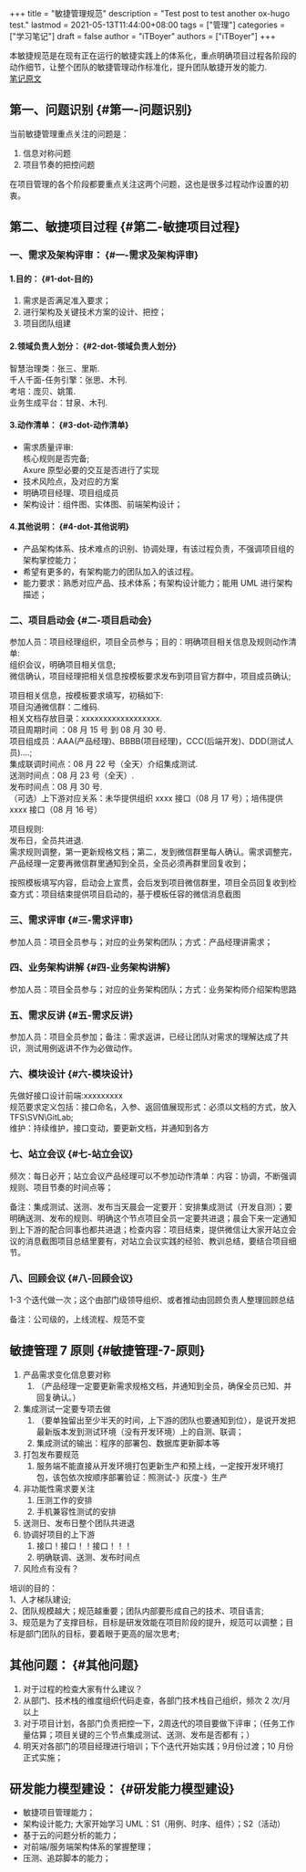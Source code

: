 +++
title = "敏捷管理规范"
description = "Test post to test another ox-hugo test."
lastmod = 2021-05-13T11:44:00+08:00
tags = ["管理"]
categories = ["学习笔记"]
draft = false
author = "iTBoyer"
authors = ["iTBoyer"]
+++

本敏捷规范是在现有正在运行的敏捷实践上的体系化，重点明确项目过程各阶段的动作细节，让整个团队的敏捷管理动作标准化，提升团队敏捷开发的能力.  
[笔记原文](https://note.youdao.com/ynoteshare1/index.html?id=fa0b981000a417ad6dbc7ef7852573a9&type=note)  


## 第一、问题识别 {#第一-问题识别}

当前敏捷管理重点关注的问题是：  

1.  信息对称问题
2.  项目节奏的把控问题

在项目管理的各个阶段都要重点关注这两个问题，这也是很多过程动作设置的初衷。  


## 第二、敏捷项目过程 {#第二-敏捷项目过程}


### 一、需求及架构评审： {#一-需求及架构评审}


#### 1.目的： {#1-dot-目的}

1.  需求是否满足准入要求；
2.  进行架构及关键技术方案的设计、把控；
3.  项目团队组建


#### 2.领域负责人划分： {#2-dot-领域负责人划分}

智慧治理类：张三、里斯.  
千人千面-任务引擎：张思、木刊.  
考培：庞贝、姚策.  
业务生成平台：甘泉、木刊.  


#### 3.动作清单： {#3-dot-动作清单}

-   需求质量评审:  
    核心规则是否完备;  
    Axure 原型必要的交互是否进行了实现
-   技术风险点，及对应的方案
-   明确项目经理、项目组成员
-   架构设计：组件图、实体图、前端架构设计；


#### 4.其他说明： {#4-dot-其他说明}

-   产品架构体系、技术难点的识别、协调处理，有该过程负责，不强调项目组的架构掌控能力；
-   希望有更多的，有架构能力的团队加入的该过程。
-   能力要求：熟悉对应产品、技术体系；有架构设计能力；能用 UML 进行架构描述；


### 二、项目启动会 {#二-项目启动会}

参加人员：项目经理组织，项目全员参与；目的：明确项目相关信息及规则动作清单:  
   组织会议，明确项目相关信息;  
   微信确认，项目经理把相关信息按模板要求发布到项目官方群中，项目成员确认;  

项目相关信息，按模板要求填写，初稿如下:  
项目沟通微信群：二维码.  
相关文档存放目录：xxxxxxxxxxxxxxxxxx.  
项目周期时间 ：08 月 15 号  到  08 月 30 号.  
项目组成员：AAA(产品经理)、BBBB(项目经理)，CCC(后端开发)、DDD(测试人员)....;  
集成联调时间点：08 月 22 号（全天）介绍集成测试.  
送测时间点：08 月 23 号（全天）.  
发布时间点：08 月 30 号.  
（可选）上下游对应关系：未华提供组织 xxxx 接口（08 月 17 号）；培伟提供 xxxx 接口（08 月 16 号）  

项目规则:  
发布日，全员共进退.  
需求规则调整，第一更新规格文档；第二，发到微信群里每人确认。需求调整完，产品经理一定要再微信群里通知到全员，全员必须再群里回复收到；  

按照模板填写内容，启动会上宣贯，会后发到项目微信群里，项目全员回复收到检查方式：项目结束提供项目启动的，基于模板任容的微信消息截图  


### 三、需求评审 {#三-需求评审}

参加人员：项目全员参与；对应的业务架构团队；方式：产品经理讲需求；  


### 四、业务架构讲解 {#四-业务架构讲解}

参加人员：项目全员参与；对应的业务架构团队；方式：业务架构师介绍架构思路  


### 五、需求反讲 {#五-需求反讲}

参加人员：项目全员参加；备注：需求返讲，已经让团队对需求的理解达成了共识，测试用例返讲不作为必做动作。  


### 六、模块设计 {#六-模块设计}

先做好接口设计前端:xxxxxxxxx  
规范要求定义包括：接口命名，入参、返回值展现形式：必须以文档的方式，放入 TFS\SVN\GitLab;  
维护：持续维护，接口变动，要更新文档，并通知到各方  


### 七、站立会议 {#七-站立会议}

频次：每日必开；站立会议产品经理可以不参加动作清单：内容：协调，不断强调规则、项目节奏的时间点等；  

备注：集成测试、送测、发布当天晨会一定要开：安排集成测试（开发自测）；要明确送测、发布的规则、明确这个节点项目全员一定要共进退；晨会下来一定通知到上下游的配合同事也都共进退；检查内容：项目结束，提供微信让大家开站立会议的消息截图项目总结里要有，对站立会议实践的经验、教训总结，要结合项目细节。  


### 八、回顾会议 {#八-回顾会议}

1-3 个迭代做一次；这个由部门级领导组织、或者推动由回顾负责人整理回顾总结  

备注：公司级的，上线流程、规范不变  


## 敏捷管理 7 原则 {#敏捷管理-7-原则}

1.  产品需求变化信息要对称  
    1.  （产品经理一定要更新需求规格文档，并通知到全员，确保全员已知、并回复确认。）
2.  集成测试一定要专项去做  
    1.  （要单独留出至少半天的时间，上下游的团队也要通知到位），是说开发把最新版本发到测试环境（没有开发环境）上的自测、联调；
    2.  集成测试的输出：程序的部署包、数据库更新脚本等
3.  打包发布要规范  
    1.  服务端不能直接从开发环境打包更新生产和预上线，一定按开发环境打包，该包依次按顺序部署验证：照测试-》灰度-》生产
4.  非功能性需求要关注  
    1.  压测工作的安排
    2.  手机兼容性测试的安排
5.  送测日、发布日整个团队共进退
6.  协调好项目的上下游  
    1.  接口！接口！！接口！！！
    2.  明确联调、送测、发布时间点
7.  风险点有没有？

培训的目的：  
1、人才梯队建设;  
2、团队规模越大；规范越重要；团队内部要形成自己的技术、项目语言;  
3、规范是为了支撑目标，目标是研发效能在项目阶段的提升，规范可以调整；目标是部门团队的目标，要着眼于更高的层次思考;  


## 其他问题： {#其他问题}

1.  对于过程的检查大家有什么建议？
2.  从部门、技术栈的维度组织代码走查，各部门技术栈自己组织，频次 2 次/月 以上
3.  对于项目计划，各部门负责把控一下，2周迭代的项目要做下评审；（任务工作量估算；项目关键的三个节点集成测试、送测、发布是否都有；）
4.  明天对各部门的项目经理进行培训；下个迭代开始实践；9月份过渡；10 月份正式实施；


## 研发能力模型建设： {#研发能力模型建设}

-   敏捷项目管理能力；
-   架构设计能力; 大家开始学习 UML：S1（用例、时序、组件）；S2（活动）
-   基于云的问题分析的能力；
-   对前端/服务端架构体系的掌握整理；
-   压测、追踪脚本的能力；
